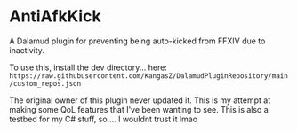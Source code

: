 # AntiAfkKick

A Dalamud plugin for preventing being auto-kicked from FFXIV due to inactivity.

To use this, install the dev directory... here: 
`https://raw.githubusercontent.com/KangasZ/DalamudPluginRepository/main/custom_repos.json`

The original owner of this plugin never updated it. This is my attempt at making some QoL features that I've been wanting to see.
This is also a testbed for my C# stuff, so.... I wouldnt trust it lmao
